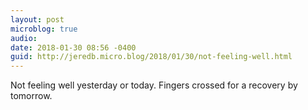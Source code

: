 ```yaml
---
layout: post
microblog: true
audio: 
date: 2018-01-30 08:56 -0400
guid: http://jeredb.micro.blog/2018/01/30/not-feeling-well.html
---
```

Not feeling well yesterday or today. Fingers crossed for a recovery by tomorrow.
